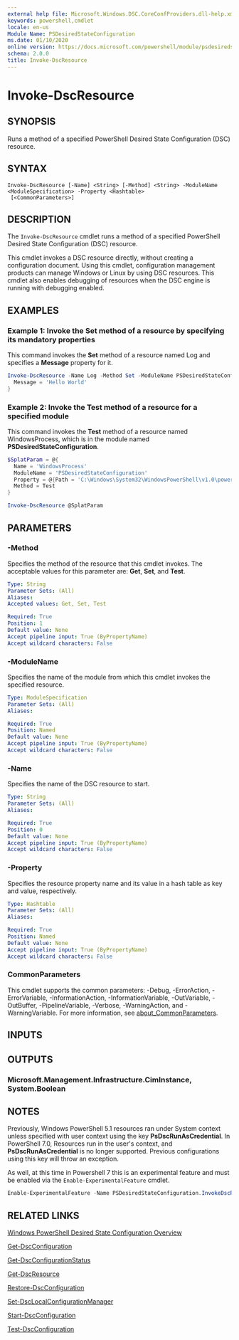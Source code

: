 ```yaml
---
external help file: Microsoft.Windows.DSC.CoreConfProviders.dll-help.xml
keywords: powershell,cmdlet
locale: en-us
Module Name: PSDesiredStateConfiguration
ms.date: 01/10/2020
online version: https://docs.microsoft.com/powershell/module/psdesiredstateconfiguration/invoke-dscresource?view=powershell-7&WT.mc_id=ps-gethelp
schema: 2.0.0
title: Invoke-DscResource
---
```


# Invoke-DscResource

## SYNOPSIS
Runs a method of a specified PowerShell Desired State Configuration (DSC) resource.

## SYNTAX

```
Invoke-DscResource [-Name] <String> [-Method] <String> -ModuleName <ModuleSpecification> -Property <Hashtable>
 [<CommonParameters>]
```

## DESCRIPTION

The `Invoke-DscResource` cmdlet runs a method of a specified PowerShell Desired State Configuration
(DSC) resource.

This cmdlet invokes a DSC resource directly, without creating a configuration document.
Using this cmdlet, configuration management products can manage Windows or Linux by using DSC resources.
This cmdlet also enables debugging of resources when the DSC engine is running with debugging enabled.

## EXAMPLES

### Example 1: Invoke the Set method of a resource by specifying its mandatory properties

This command invokes the **Set** method of a resource named Log and specifies a **Message** property
for it.

```powershell
Invoke-DscResource -Name Log -Method Set -ModuleName PSDesiredStateConfiguration -Property @{
  Message = 'Hello World'
}
```

### Example 2: Invoke the Test method of a resource for a specified module

This command invokes the **Test** method of a resource named WindowsProcess, which is in the module
named **PSDesiredStateConfiguration**.

```powershell
$SplatParam = @{
  Name = 'WindowsProcess'
  ModuleName = 'PSDesiredStateConfiguration'
  Property = @{Path = 'C:\Windows\System32\WindowsPowerShell\v1.0\powershell.exe'; Arguments = ''}
  Method = Test
}

Invoke-DscResource @SplatParam
```

## PARAMETERS

### -Method

Specifies the method of the resource that this cmdlet invokes. The acceptable values for this
parameter are: **Get**, **Set**, and **Test**.

```yaml
Type: String
Parameter Sets: (All)
Aliases:
Accepted values: Get, Set, Test

Required: True
Position: 1
Default value: None
Accept pipeline input: True (ByPropertyName)
Accept wildcard characters: False
```

### -ModuleName

Specifies the name of the module from which this cmdlet invokes the specified resource.

```yaml
Type: ModuleSpecification
Parameter Sets: (All)
Aliases:

Required: True
Position: Named
Default value: None
Accept pipeline input: True (ByPropertyName)
Accept wildcard characters: False
```

### -Name

Specifies the name of the DSC resource to start.

```yaml
Type: String
Parameter Sets: (All)
Aliases:

Required: True
Position: 0
Default value: None
Accept pipeline input: True (ByPropertyName)
Accept wildcard characters: False
```

### -Property

Specifies the resource property name and its value in a hash table as key and value, respectively.

```yaml
Type: Hashtable
Parameter Sets: (All)
Aliases:

Required: True
Position: Named
Default value: None
Accept pipeline input: True (ByPropertyName)
Accept wildcard characters: False
```

### CommonParameters

This cmdlet supports the common parameters: -Debug, -ErrorAction, -ErrorVariable,
-InformationAction, -InformationVariable, -OutVariable, -OutBuffer, -PipelineVariable, -Verbose,
-WarningAction, and -WarningVariable. For more information, see
[about_CommonParameters](https://go.microsoft.com/fwlink/?LinkID=113216).

## INPUTS

## OUTPUTS

### Microsoft.Management.Infrastructure.CimInstance, System.Boolean

## NOTES

Previously, Windows PowerShell 5.1 resources ran under System context unless specified
with user context using the key **PsDscRunAsCredential**. In PowerShell 7.0, Resources run in the
user's context, and **PsDscRunAsCredential** is no longer supported. Previous configurations using
this key will throw an exception.

As well, at this time in Powershell 7 this is an experimental feature and must be enabled via the `Enable-ExperimentalFeature` cmdlet.

```powershell
Enable-ExperimentalFeature -Name PSDesiredStateConfiguration.InvokeDscResource
```

## RELATED LINKS

[Windows PowerShell Desired State Configuration Overview](/powershell/scripting/dsc/overview/dscforengineers)

[Get-DscConfiguration](Get-DscConfiguration.md)

[Get-DscConfigurationStatus](Get-DscConfigurationStatus.md)

[Get-DscResource](Get-DscResource.md)

[Restore-DscConfiguration](Restore-DscConfiguration.md)

[Set-DscLocalConfigurationManager](Set-DscLocalConfigurationManager.md)

[Start-DscConfiguration](Start-DscConfiguration.md)

[Test-DscConfiguration](Test-DscConfiguration.md)
